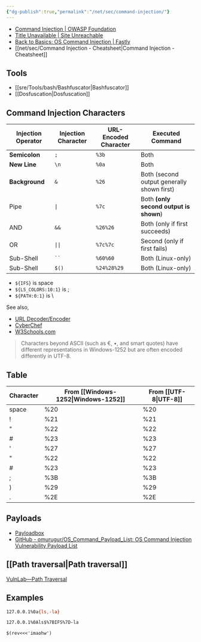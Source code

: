 ```yaml
---
{"dg-publish":true,"permalink":"/net/sec/command-injection/"}
---
```



- [Command Injection \| OWASP Foundation](https://owasp.org/www-community/attacks/Command_Injection)
- [Title Unavailable \| Site Unreachable](https://portswigger.net/web-security/os-command-injection)
- [Back to Basics: OS Command Injection \| Fastly](https://www.fastly.com/blog/back-to-basics-os-command-injection)
- [[net/sec/Command Injection - Cheatsheet\|Command Injection - Cheatsheet]]

## Tools

- [[sre/Tools/bash/Bashfuscator\|Bashfuscator]]
- [[Dosfuscation\|Dosfuscation]]

## Command Injection Characters


| **Injection Operator** | **Injection Character** | **URL-Encoded Character** | **Executed Command**                       |
| ---------------------- | ----------------------- | ------------------------- | ------------------------------------------ |
| **Semicolon**          | `;`                     | `%3b`                     | Both                                       |
| **New Line**           | `\n`                    | `%0a`                     | Both                                       |
| **Background**         | `&`                     | `%26`                     | Both (second output generally shown first) |
| Pipe                   | `\|`                    | `%7c`                     | Both **(only second output is shown**)     |
| AND                    | `&&`                    | `%26%26`                  | Both (only if first succeeds)              |
| OR                     | `\|\|`                  | `%7c%7c`                  | Second (only if first fails)               |
| Sub-Shell              | ` `` `                  | `%60%60`                  | Both (Linux-only)                          |
| Sub-Shell              | `$()`                   | `%24%28%29`               | Both (Linux-only)                          |
- `${IFS}` is space
- `${LS_COLORS:10:1}` is ;
- `${PATH:0:1}` is \

See also, 
<div class="transclusion internal-embed is-loaded"><div class="markdown-embed">




- [URL Decoder/Encoder](https://meyerweb.com/eric/tools/dencoder/)
- [CyberChef](https://cyberchef.io/#recipe=URL_Encode(false))
- [W3Schools.com](https://www.w3schools.com/tags/ref_urlencode.ASP)

> Characters beyond ASCII (such as €, •, and smart quotes) have different representations in Windows-1252 but are often encoded differently in UTF-8.
## Table

| Character | From [[Windows-1252\|Windows-1252]] | From [[UTF-8\|UTF-8]] |
| --------- | --------------------- | -------------- |
| space     | %20                   | %20            |
| !         | %21                   | %21            |
| "         | %22                   | %22            |
| #         | %23                   | %23            |
| '         | %27                   | %27            |
| "         | %22                   | %22            |
| #         | %23                   | %23            |
| ;         | %3B                   | %3B            |
| )         | %29                   | %29            |
| .         | %2E                   | %2E            |


</div></div>

## Payloads

- [Payloadbox​​](https://github.com/payloadbox/command-injection-payload-list)
- [GitHub - omurugur/OS\_Command\_Payload\_List: OS Command Injection Vulnerability Payload List](https://github.com/omurugur/OS_Command_Payload_List)



## [[Path traversal\|Path traversal]] 

[VulnLab—Path Traversal](https://medium.com/@mwar8205/vulnlab-path-traversal-14974774e2d4)

## Examples

```bash
127.0.0.1%0a{ls,-la}
```

```bash
127.0.0.1%0Als$%7BIFS%7D-la
```

```shell-session
$(rev<<<'imaohw')
```